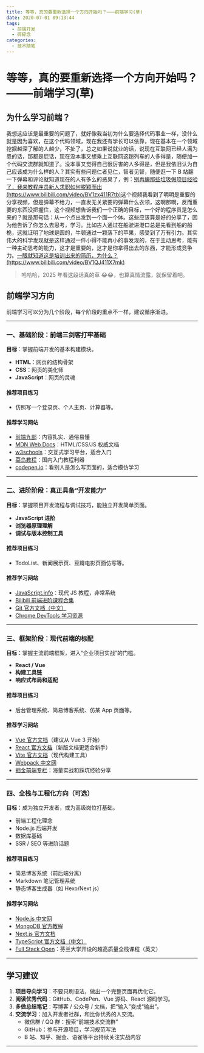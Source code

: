 ```yaml
---
title: 等等，真的要重新选择一个方向开始吗？——–前端学习(草)
date: 2020-07-01 09:13:44
tags:
  - 前端开发
  - 碎碎念
categories:
  - 技术随笔
---
```


# 等等，真的要重新选择一个方向开始吗？——–前端学习(草)

## 为什么学习前端？

我想这应该是最重要的问题了，就好像我当初为什么要选择代码事业一样，没什么就是因为喜欢，在这个代码领域，现在我还有学长可以依靠，现在基本在一个领域挖掘越深了解的人越少，不扯了，总之如果说就业的话，说现在互联网已经人满为患的话，那都是屁话，现在没本事又想乘上互联网这趟列车的人多得是，随便加一个代码交流群就知道了。没本事又觉得自己很厉害的人多得是，但是我依旧认为自己应该成为什么样的人？其实有些问题仁者见仁，智者见智，随便逛一下 B 站翻一下弹幕和评论就知道现在的人有多么的恶臭了，例：[别再编那些垃圾假项目经验了，我来教程序员新人求职如何脱颖而出(https://www.bilibili.com/video/BV1zx411R7tb)](https://www.bilibili.com/video/BV1zx411R7tb/?vd_source=3dafe751afaac2d3acd4f464c3870eff)这个视频我看到了明明是重要的分享视频，但是弹幕不给力，一直发无关紧要的弹幕什么衣领，这啊那啊，反而重要的东西没把握住，这个视频想告诉我们一个正确的目标，一个好的程序员是怎么来的？就是那句话：从一个点出发到一个面一个体。这些应该算是好的分享了，因为他告诉了你怎么去思考，学习。比如古人通过在船驶进港口总是先看到船的船桅，这就证明了地球是圆的，牛顿通过一颗落下的苹果，感受到了万有引力。其实伟大的科学发现就是这样通过一件小得不能再小的事发现的，在于主动思考，能有一种主动思考的能力，这才是重要的，这才是你拿得出去的东西，才能形成竞争力。[一眼就知道这是培训出来的简历，为什么？(https://www.bilibili.com/video/BV1QJ411X7mk)](https://www.bilibili.com/video/BV1QJ411X7mk)

> 哈哈哈，2025 年看这段话真的草 😂😂，也算真情流露，就保留着吧。

## 前端学习方向

前端学习可以分为几个阶段，每个阶段的重点不一样，建议循序渐进。

---

### 一、基础阶段：前端三剑客打牢基础

**目标**：掌握前端开发的基本构建模块。

- **HTML**：网页的结构骨架
- **CSS**：网页的美化师
- **JavaScript**：网页的灵魂

#### 推荐项目练习

- 仿照写一个登录页、个人主页、计算器等。

#### 推荐学习网站

- [前端九部](https://www.yuque.com/fe9/basic)：内容扎实、通俗易懂
- [MDN Web Docs](https://developer.mozilla.org/zh-CN/)：HTML/CSS/JS 权威文档
- [w3schools](https://www.w3schools.com/)：交互式学习平台，适合入门
- [菜鸟教程](https://www.runoob.com/)：国内入门教程利器
- [codepen.io](https://codepen.io/)：看别人是怎么写页面的，适合模仿学习

---

### 二、进阶阶段：真正具备“开发能力”

**目标**：掌握项目开发流程与调试技巧，能独立开发简单页面。

- **JavaScript 进阶**
- **浏览器原理理解**
- **调试与版本控制工具**

#### 推荐项目练习

- TodoList、新闻展示页、豆瓣电影页面仿写等。

#### 推荐学习网站

- [JavaScript.info](https://zh.javascript.info/)：现代 JS 教程，非常系统
- [Bilibili 前端进阶课程合集](https://search.bilibili.com/all?keyword=JavaScript%20%E8%BF%9B%E9%98%B6)
- [Git 官方文档（中文）](https://git-scm.com/book/zh/v2)
- [Chrome DevTools 学习资源](https://developer.chrome.com/docs/devtools/)

---

### 三、框架阶段：现代前端的标配

**目标**：掌握主流前端框架，进入“企业项目实战”的门槛。

- **React / Vue**
- **构建工具链**
- **响应式布局和适配**

#### 推荐项目练习

- 后台管理系统、简易博客系统、仿某 App 页面等。

#### 推荐学习网站

- [Vue 官方文档](https://cn.vuejs.org/)（建议从 Vue 3 开始）
- [React 官方文档](https://react.dev/)（新版文档更适合新手）
- [Vite 官方文档](https://vitejs.dev/)（现代构建工具）
- [Webpack 中文网](https://webpack.docschina.org/)
- [掘金前端专栏](https://juejin.cn/frontend)：海量实战和踩坑经验分享

---

### 四、全栈与工程化方向（可选）

**目标**：成为独立开发者，或为高级岗位打基础。

- 前端工程化理念
- Node.js 后端开发
- 数据库基础
- SSR / SEO 等进阶话题

#### 推荐项目练习

- 简易博客系统（前后端分离）
- Markdown 笔记管理系统
- 静态博客生成器（如 Hexo/Next.js）

#### 推荐学习网站

- [Node.js 中文网](https://nodejs.cn/)
- [MongoDB 官方教程](https://www.mongodb.com/docs/manual/)
- [Next.js 官方文档](https://nextjs.org/)
- [TypeScript 官方文档（中文）](https://www.tslang.cn/docs/home.html)
- [Full Stack Open](https://fullstackopen.com/)：芬兰大学开设的超高质量全栈课程（英文）

---

## 学习建议

1. **项目导向学习**：不要只刷语法，做出一个完整页面再优化它。
2. **阅读优秀代码**：GitHub、CodePen、Vue 源码、React 源码学习。
3. **多做总结笔记**：写博客 / 公众号 / 文档，把“输入”变成“输出”。
4. **交流学习**：加入开发者社群，和比你优秀的人交流。
   - 微信群 / QQ 群：搜索“前端技术交流群”
   - GitHub：参与开源项目，学习规范写法
   - B 站、知乎、掘金、语雀等平台持续关注实战内容

---
